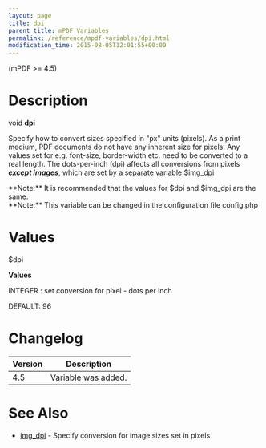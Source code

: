 ```yaml
---
layout: page
title: dpi
parent_title: mPDF Variables
permalink: /reference/mpdf-variables/dpi.html
modification_time: 2015-08-05T12:01:55+00:00
---
```


(mPDF >= 4.5)

# Description

void **dpi**

Specify how to convert sizes specified in "px" units (pixels). As a print medium, PDF documents do not have any inherent size for pixels. Any values set for e.g. font-size, border-width etc. need to be converted to a real length. The dots-per-inch (dpi) affects all conversions from pixels ***except images***, which are set by a separate variable <span class="parameter">$img_dpi</span>

<div class="alert alert-info" role="alert">**Note:** It is recommended that the values for <span class="parameter">$dpi</span> and <span class="parameter">$img_dpi</span> are the same.</div>

<div class="alert alert-info" role="alert">**Note:** This variable can be changed in the configuration file <span class="filename">config.php</span></div>

# Values

<span class="parameter">$dpi</span>

**Values**

<span class="smallblock">INTEGER </span>: set conversion for pixel - dots per inch

<span class="smallblock">DEFAULT</span>: 96

# Changelog

<table class="table"> <thead>
<tr> <th>Version</th><th>Description</th> </tr>
</thead> <tbody>
<tr>
<td>4.5</td>
<td>Variable was added.</td>
</tr>
</tbody> </table>

# See Also

<ul>
<li class="manual_boxlist"><a href="{{ "/reference/mpdf-variables/img-dpi.html" | prepend: site.baseurl }}">img_dpi</a> - Specify conversion for image sizes set in pixels</li>
</ul>
